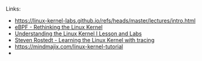

Links:
- https://linux-kernel-labs.github.io/refs/heads/master/lectures/intro.html
- [eBPF - Rethinking the Linux Kernel](https://www.youtube.com/watch?v=f-oTe-dmfyI&ab_channel=InfoQ)
- [Understanding the Linux Kernel l Lesson and Labs](https://www.youtube.com/watch?v=9wQYadLex8Y&ab_channel=PaulBrowning)
- [Steven Rostedt - Learning the Linux Kernel with tracing](https://www.youtube.com/watch?v=JRyrhsx-L5Y&ab_channel=OpenfestBulgaria)
- https://mindmajix.com/linux-kernel-tutorial
- 
